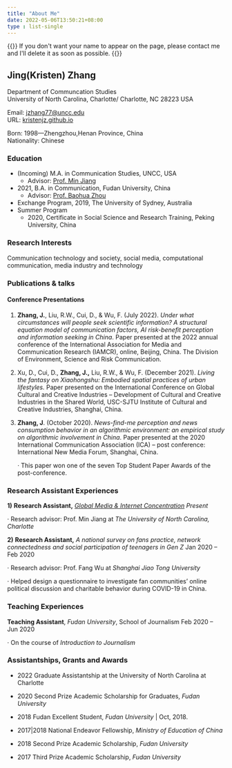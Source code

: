 ```yaml
---
title: "About Me"
date: 2022-05-06T13:50:21+08:00
type : list-single
---
```

{{<block class="note">}}
If you don't want your name to appear on the page, please contact me and I'll delete it as soon as possible.
{{<end>}}

## Jing(Kristen) Zhang

Department of Communcation Studies\
University of North Carolina, Charlotte/
Charlotte, NC 28223 USA

Email: jzhang77@uncc.edu\
URL: [kristenjz.github.io](https://kristenjz.github.io/)

Born: 1998—Zhengzhou,Henan Province, China\
Nationality: Chinese

### Education
- (Incoming) M.A.  in Communication Studies, UNCC, USA
  - Advisor: [Prof. Min Jiang](https://pages.charlotte.edu/min-jiang/) 
- 2021, B.A. in Communication, Fudan University, China
  - Advisor: [Prof. Baohua Zhou](https://fudan.academia.edu/BZhou)
- Exchange Program, 2019, The University of Sydney, Australia
- Summer Program
  - 2020, Certificate in Social Science and Research Training, Peking University, China

### Research Interests
Communication technology and society, social media, computational communication, media industry and technology

### Publications & talks
#### Conference Presentations
1. **Zhang, J.**, Liu, R.W., Cui, D., & Wu, F. (July 2022). *Under what circumstances will people seek scientific information? A structural equation model of communication factors, AI risk-benefit perception and information seeking in China*. Paper presented at the 2022 annual conference of the International Association for Media and Communication Research (IAMCR), online, Beijing, China. The Division of Environment, Science and Risk Communication.

2. Xu, D., Cui, D., **Zhang, J.,** Liu, R.W., & Wu, F. (December 2021). *Living the fantasy on Xiaohongshu: Embodied spatial practices of urban lifestyles.* Paper presented on the International Conference on Global Cultural and Creative Industries – Development of Cultural and Creative Industries in the Shared World, USC-SJTU Institute of Cultural and Creative Industries, Shanghai, China.

3. **Zhang, J**. (October 2020). *News-find-me perception and news consumption behavior in an algorithmic environment: an empirical study on algorithmic involvement in China*. Paper presented at the 2020 International Communication Association (ICA) – post conference: International New Media Forum, Shanghai, China. 

   ·    This paper won one of the seven Top Student Paper Awards of the post-conference.

### Research Assistant Experiences

**1)**  **Research Assistant,** [*Global Media & Internet Concentration*](https://carleton.ca/fpa/2021/sshrc-partnership-grant-global-media-and-internet-concentration-gmic-project/)         		*Present*

·    Research advisor: Prof. Min Jiang at *The University of North Carolina, Charlotte*

**2)**  **Research Assistant,** *A national survey on fans practice, network connectedness and social participation of teenagers in Gen Z*           							   Jan 2020 – Feb 2020

·   Research advisor: Prof. Fang Wu at *Shanghai Jiao Tong University*

·   Helped design a questionnaire to investigate fan communities’ online political discussion and charitable behavior during COVID-19 in China.

### Teaching Experiences

**Teaching Assistant**, *Fudan University*, School of Journalism        Feb 2020 – Jun 2020

·    On the course of *Introduction to Journalism*

### Assistantships, Grants and Awards

- 2022	   Graduate Assistantship at the University of North Carolina at Charlotte

- 2020       Second Prize Academic Scholarship for Graduates, *Fudan University*

- 2018       Fudan Excellent Student, *Fudan University* | Oct, 2018.

- 2017|2018  National Endeavor Fellowship, *Ministry of Education of China* 

- 2018  Second Prize Academic Scholarship, *Fudan University*

- 2017  Third Prize Academic Scholarship, *Fudan University*

